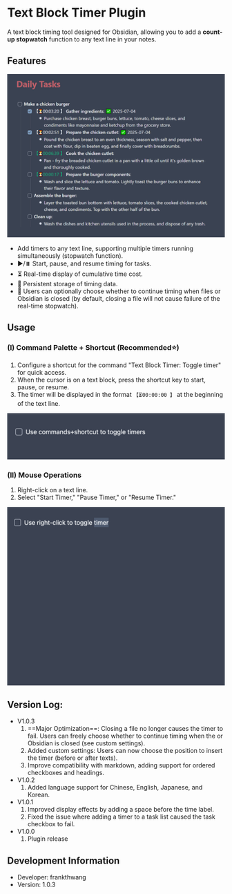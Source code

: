 # Text Block Timer Plugin

A text block timing tool designed for Obsidian, allowing you to add a **count-up stopwatch** function to any text line in your notes.

## Features

![Demo](https://github.com/wth461694678/text-block-timer/blob/main/demo.gif)

- Add timers to any text line, supporting multiple timers running simultaneously (stopwatch function).
- ▶️/⏸️ Start, pause, and resume timing for tasks.
- ⏳ Real-time display of cumulative time cost.
- 💾 Persistent storage of timing data.
- 🔄 Users can optionally choose whether to continue timing when files or Obsidian is closed (by default, closing a file will not cause failure of the real-time stopwatch).

## Usage

### (I) Command Palette + Shortcut (Recommended⭐️)

1. Configure a shortcut for the command "Text Block Timer: Toggle timer" for quick access.
2. When the cursor is on a text block, press the shortcut key to start, pause, or resume.
3. The timer will be displayed in the format `【⏳00:00:00 】` at the beginning of the text line.

![Command Shortcut](https://github.com/wth461694678/text-block-timer/blob/main/command_shortcut.gif)

### (II) Mouse Operations

1. Right-click on a text line.
2. Select "Start Timer," "Pause Timer," or "Resume Timer."

![Right Click](https://github.com/wth461694678/text-block-timer/blob/main/right_click.gif)

## Version Log:

- V1.0.3
  1. ==Major Optimization==: Closing a file no longer causes the timer to fail. Users can freely choose whether to continue timing when the or Obsidian is closed (see custom settings).
  2. Added custom settings: Users can now choose the position to insert the timer (before or after texts).
  3. Improve compatibility with markdown, adding support for ordered checkboxes and headings.
- V1.0.2
  1. Added language support for Chinese, English, Japanese, and Korean.
- V1.0.1
  1. Improved display effects by adding a space before the time label.
  2. Fixed the issue where adding a timer to a task list caused the task checkbox to fail.
- V1.0.0
  1. Plugin release

## Development Information

- Developer: frankthwang
- Version: 1.0.3
